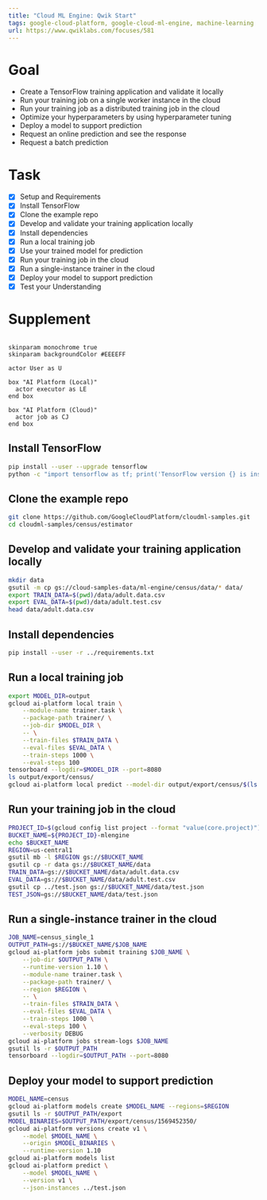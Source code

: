 ```yaml
---
title: "Cloud ML Engine: Qwik Start"
tags: google-cloud-platform, google-cloud-ml-engine, machine-learning
url: https://www.qwiklabs.com/focuses/581
---
```


# Goal
- Create a TensorFlow training application and validate it locally
- Run your training job on a single worker instance in the cloud
- Run your training job as a distributed training job in the cloud
- Optimize your hyperparameters by using hyperparameter tuning
- Deploy a model to support prediction
- Request an online prediction and see the response
- Request a batch prediction

# Task
- [x] Setup and Requirements
- [x] Install TensorFlow
- [x] Clone the example repo
- [x] Develop and validate your training application locally
- [x] Install dependencies
- [x] Run a local training job
- [x] Use your trained model for prediction
- [x] Run your training job in the cloud
- [x] Run a single-instance trainer in the cloud
- [x] Deploy your model to support prediction
- [x] Test your Understanding

# Supplement
![]()

```uml
skinparam monochrome true
skinparam backgroundColor #EEEEFF

actor User as U

box "AI Platform (Local)"
  actor executor as LE
end box

box "AI Platform (Cloud)"
  actor job as CJ
end box
```

## Install TensorFlow
```sh
pip install --user --upgrade tensorflow
python -c "import tensorflow as tf; print('TensorFlow version {} is installed.'.format(tf.VERSION))"
```

## Clone the example repo
```sh
git clone https://github.com/GoogleCloudPlatform/cloudml-samples.git
cd cloudml-samples/census/estimator
```

## Develop and validate your training application locally
```sh
mkdir data
gsutil -m cp gs://cloud-samples-data/ml-engine/census/data/* data/
export TRAIN_DATA=$(pwd)/data/adult.data.csv
export EVAL_DATA=$(pwd)/data/adult.test.csv
head data/adult.data.csv
```

## Install dependencies
```sh
pip install --user -r ../requirements.txt
```

## Run a local training job
```sh
export MODEL_DIR=output
gcloud ai-platform local train \
    --module-name trainer.task \
    --package-path trainer/ \
    --job-dir $MODEL_DIR \
    -- \
    --train-files $TRAIN_DATA \
    --eval-files $EVAL_DATA \
    --train-steps 1000 \
    --eval-steps 100
tensorboard --logdir=$MODEL_DIR --port=8080
ls output/export/census/
gcloud ai-platform local predict --model-dir output/export/census/$(ls output/export/census/) --json-instances ../test.json
```

## Run your training job in the cloud
```sh
PROJECT_ID=$(gcloud config list project --format "value(core.project)")
BUCKET_NAME=${PROJECT_ID}-mlengine
echo $BUCKET_NAME
REGION=us-central1
gsutil mb -l $REGION gs://$BUCKET_NAME
gsutil cp -r data gs://$BUCKET_NAME/data
TRAIN_DATA=gs://$BUCKET_NAME/data/adult.data.csv
EVAL_DATA=gs://$BUCKET_NAME/data/adult.test.csv
gsutil cp ../test.json gs://$BUCKET_NAME/data/test.json
TEST_JSON=gs://$BUCKET_NAME/data/test.json
```

## Run a single-instance trainer in the cloud
```sh
JOB_NAME=census_single_1
OUTPUT_PATH=gs://$BUCKET_NAME/$JOB_NAME
gcloud ai-platform jobs submit training $JOB_NAME \
    --job-dir $OUTPUT_PATH \
    --runtime-version 1.10 \
    --module-name trainer.task \
    --package-path trainer/ \
    --region $REGION \
    -- \
    --train-files $TRAIN_DATA \
    --eval-files $EVAL_DATA \
    --train-steps 1000 \
    --eval-steps 100 \
    --verbosity DEBUG
gcloud ai-platform jobs stream-logs $JOB_NAME
gsutil ls -r $OUTPUT_PATH
tensorboard --logdir=$OUTPUT_PATH --port=8080
```

## Deploy your model to support prediction
```sh
MODEL_NAME=census
gcloud ai-platform models create $MODEL_NAME --regions=$REGION
gsutil ls -r $OUTPUT_PATH/export
MODEL_BINARIES=$OUTPUT_PATH/export/census/1569452350/
gcloud ai-platform versions create v1 \
    --model $MODEL_NAME \
    --origin $MODEL_BINARIES \
    --runtime-version 1.10
gcloud ai-platform models list
gcloud ai-platform predict \
    --model $MODEL_NAME \
    --version v1 \
    --json-instances ../test.json
```
